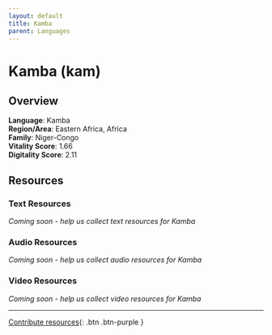 ```yaml
---
layout: default
title: Kamba
parent: Languages
---
```


# Kamba (kam)

## Overview

**Language**: Kamba  
**Region/Area**: Eastern Africa, Africa  
**Family**: Niger-Congo  
**Vitality Score**: 1.66  
**Digitality Score**: 2.11  

## Resources

### Text Resources
*Coming soon - help us collect text resources for Kamba*

### Audio Resources
*Coming soon - help us collect audio resources for Kamba*

### Video Resources
*Coming soon - help us collect video resources for Kamba*

---

[Contribute resources](https://fairtrain.github.io/){: .btn .btn-purple }
